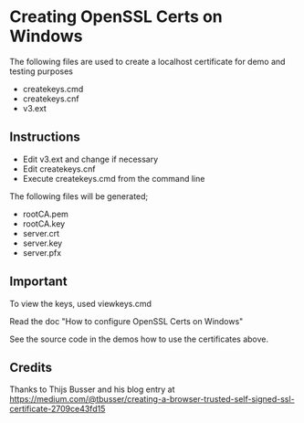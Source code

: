# Creating OpenSSL Certs on Windows

The following files are used to create a localhost certificate for demo and testing purposes

- createkeys.cmd
- createkeys.cnf
- v3.ext

## Instructions

- Edit v3.ext and change if necessary
- Edit createkeys.cnf
- Execute createkeys.cmd from the command line

The following files will be generated;

- rootCA.pem
- rootCA.key
- server.crt
- server.key
- server.pfx

## Important
To view the keys, used viewkeys.cmd

Read the doc "How to configure OpenSSL Certs on Windows"

See the source code in the demos how to use the certificates above.

## Credits

Thanks to Thijs Busser and his blog entry at https://medium.com/@tbusser/creating-a-browser-trusted-self-signed-ssl-certificate-2709ce43fd15
